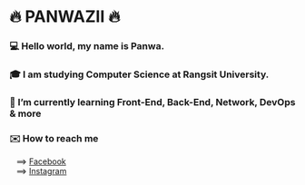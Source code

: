 # :fire: PANWAZII :fire:
### :computer: Hello world, my name is Panwa.  
### :mortar_board: I am studying Computer Science at Rangsit University.
### 🌱 I’m currently learning Front-End, Back-End, Network, DevOps & more
### :envelope: How to reach me 
&nbsp;&nbsp;  ==> [Facebook](https://www.facebook.com/PANWAZII/)<br>
&nbsp;&nbsp;  ==> [Instagram](https://www.instagram.com/panwazii/)<br>
<!--
**PANWAZII/PANWAZII** is a ✨ _special_ ✨ repository because its `README.md` (this file) appears on your GitHub profile.

Here are some ideas to get you started:

- 🔭 I’m currently working on ...
- 🌱 I’m currently learning ...
- 👯 I’m looking to collaborate on ...
- 🤔 I’m looking for help with ...
- 💬 Ask me about ...
- 📫 How to reach me: ...
- 😄 Pronouns: ...
- ⚡ Fun fact: ...
-->
